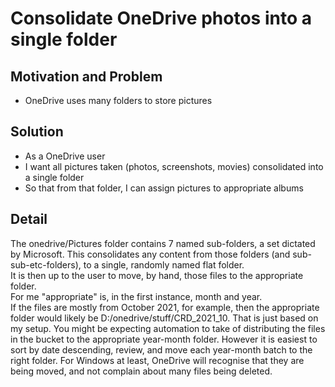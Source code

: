 # Consolidate OneDrive photos into a single folder

## Motivation and Problem
-  OneDrive uses many folders to store pictures
## Solution
-  As a OneDrive user
-  I want all pictures taken (photos, screenshots, movies) consolidated into a single folder
-  So that from that folder, I can assign pictures to appropriate albums
## Detail
The onedrive/Pictures folder contains 7 named sub-folders, a set dictated by Microsoft. 
This consolidates any content from those folders (and sub-sub-etc-folders), to a single, randomly named flat folder.  
It is then up to the user to move, by hand, those files to the appropriate folder.  
For me "appropriate" is, in the first instance, month and year.  
If the files are mostly from October 2021, for example, then the appropriate folder would likely be D:/onedrive/stuff/CRD_2021_10. That is just based on my setup.
You might be expecting automation to take of distributing the files in the bucket to the appropriate year-month folder. 
However it is easiest to sort by date descending, review, and move each year-month batch to the right folder. For Windows at least, OneDrive will recognise 
that they are being moved, and not complain about many files being deleted.
